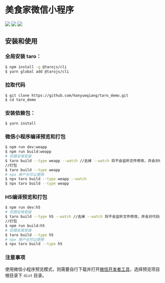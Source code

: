 # 美食家微信小程序

[![](https://img.shields.io/node/v/@tarojs/cli.svg?style=flat-square)](https://www.npmjs.com/package/@tarojs/cli)
[![](https://img.shields.io/npm/v/@tarojs/taro.svg?style=flat-square)](https://www.npmjs.com/package/@tarojs/taro)
[![](https://img.shields.io/npm/l/@tarojs/taro.svg?style=flat-square)](https://www.npmjs.com/package/@tarojs/taro)

## 安装和使用 

### 全局安装 taro：

```bash
$ npm install -g @tarojs/cli
$ yarn global add @tarojs/cli
```

### 拉取代码

```
$ git clone https://github.com/hanyueqiang/taro_demo.git
$ cd taro_demo
```

### 安装依赖包：

```
$ yarn install
```

### 微信小程序编译预览和打包

```bash
$ npm run dev:weapp
$ npm run build:weapp
# 仅限全局安装
$ taro build --type weapp --watch //去掉 --watch 将不会监听文件修改，并会对代码进行压缩打包
//打包
$ taro build --type weapp
# npx 用户也可以使用
$ npx taro build --type weapp --watch
$ npx taro build --type weapp
```

### H5编译预览和打包
```bash
$ npm run dev:h5
# 仅限全局安装
$ taro build --type h5 --watch //去掉 --watch 将不会监听文件修改，并会对代码进行压缩打包
//打包
$ npm run build:h5
# 仅限全局安装
$ taro build --type h5
# npx 用户也可以使用
$ npx taro build --type h5
```

### 注意事项

使用微信小程序预览模式，则需要自行下载并打开[微信开发者工具](https://developers.weixin.qq.com/miniprogram/dev/devtools/download.html)，选择预览项目根目录下 `dist` 目录。
